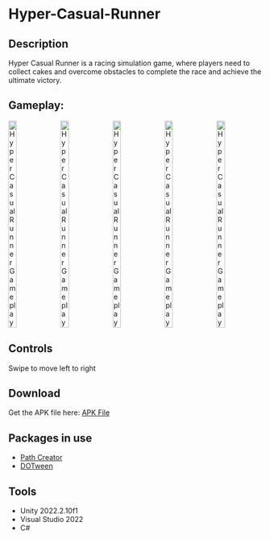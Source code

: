 # Hyper-Casual-Runner

## Description
Hyper Casual Runner is a racing simulation game, where players need to collect cakes and overcome obstacles to complete the race and achieve the ultimate victory.

## Gameplay:
<div style="display: flex; justify-content: space-between;">
<img src="https://i.ibb.co/nrPdqHm/Screenshot-2023-04-21-221259.jpg" alt="HyperCasualRunner Gameplay" width="18%" height="18%">
<img src="https://i.ibb.co/9pbTkKB/Screenshot-2023-04-21-221724.jpg" alt="HyperCasualRunner Gameplay" width="18%" height="18%">
<img src="https://i.ibb.co/c6Cd1wx/Screenshot-2023-04-21-221407qqq.jpg" alt="HyperCasualRunner Gameplay" width="18%" height="18%">
<img src="https://i.ibb.co/D7jPFwN/Screenshot-2023-04-21-221621.jpg" alt="HyperCasualRunner Gameplay" width="18%" height="18%">
<img src="https://i.ibb.co/2W1TvC2/Screenshot-2023-04-21-221454.jpg" alt="HyperCasualRunner Gameplay" width="18%" height="18%">
</div>

## Controls
Swipe to move left to right

## Download
Get the APK file here: [APK File](https://github.com/botmeo/Hyper-Casual-Runner/releases/tag/apk-v1.0.0)

## Packages in use
* [Path Creator](https://assetstore.unity.com/packages/tools/utilities/b-zier-path-creator-136082)
* [DOTween](https://assetstore.unity.com/packages/tools/animation/dotween-hotween-v2-27676)

## Tools
* Unity 2022.2.10f1 
* Visual Studio 2022
* C#
